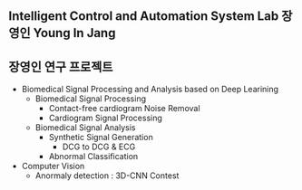 ## __Intelligent Control and Automation System Lab 장영인 Young In Jang__  
## 장영인 연구 프로젝트   

* Biomedical Signal Processing and Analysis based on Deep Learining
  * Biomedical Signal Processing  
    * Contact-free cardiogram Noise Removal  
    * Cardiogram Signal Processing
  * Biomedical Signal Analysis  
    * Synthetic Signal Generation  
      * DCG to DCG & ECG
    * Abnormal Classification
* Computer Vision      
  * Anormaly detection : 3D-CNN Contest    
